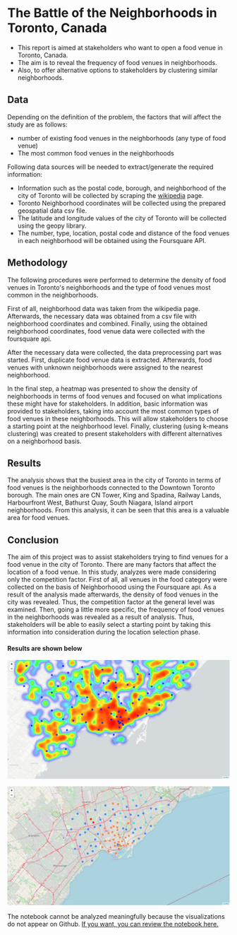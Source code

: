 # The Battle of the Neighborhoods in Toronto, Canada

* This report is aimed at stakeholders who want to open a food venue in Toronto, Canada. 
* The aim is to reveal the frequency of food venues in neighborhoods. 
* Also, to offer alternative options to stakeholders by clustering similar neighborhoods.

## Data

Depending on the definition of the problem, the factors that will affect the study are as follows:
* number of existing food venues in the neighborhoods (any type of food venue)
* The most common food venues in the neighborhoods

Following data sources will be needed to extract/generate the required information:
* Information such as the postal code, borough, and neighborhood of the city of Toronto will be collected by scraping the <a href='https://en.wikipedia.org/wiki/List_of_postal_codes_of_Canada:_M'>wikipedia</a> page.
* Toronto Neighborhood coordinates will be collected using the prepared geospatial data csv file.
* The latitude and longitude values of the city of Toronto will be collected using the geopy library.
* The number, type, location, postal code and distance of the food venues in each neighborhood will be obtained using the Foursquare API.

## Methodology

The following procedures were performed to determine the density of food venues in Toronto's neighborhoods and the type of food venues most common in the neighborhoods.

First of all, neighborhood data was taken from the wikipedia page. Afterwards, the necessary data was obtained from a csv file with neighborhood coordinates and combined. Finally, using the obtained neighborhood coordinates, food venue data were collected with the foursquare api.

After the necessary data were collected, the data preprocessing part was started. First, duplicate food venue data is extracted. Afterwards, food venues with unknown neighborhoods were assigned to the nearest neighborhood.

In the final step, a heatmap was presented to show the density of neighborhoods in terms of food venues and focused on what implications these might have for stakeholders. In addition, basic information was provided to stakeholders, taking into account the most common types of food venues in these neighborhoods. This will allow stakeholders to choose a starting point at the neighborhood level. Finally, clustering (using k-means clustering) was created to present stakeholders with different alternatives on a neighborhood basis.

## Results

The analysis shows that the busiest area in the city of Toronto in terms of food venues is the neighborhoods connected to the Downtown Toronto borough. The main ones are CN Tower, King and Spadina, Railway Lands, Harbourfront West, Bathurst Quay, South Niagara, Island airport neighborhoods. From this analysis, it can be seen that this area is a valuable area for food venues.

## Conclusion

The aim of this project was to assist stakeholders trying to find venues for a food venue in the city of Toronto. There are many factors that affect the location of a food venue. In this study, analyzes were made considering only the competition factor. First of all, all venues in the food category were collected on the basis of Neighborhoood using the Foursquare api. As a result of the analysis made afterwards, the density of food venues in the city was revealed. Thus, the competition factor at the general level was examined. Then, going a little more specific, the frequency of food venues in the neighborhoods was revealed as a result of analysis. Thus, stakeholders will be able to easily select a starting point by taking this information into consideration during the location selection phase.

#### Results are shown below
![](/images/density.png)

![](/images/cluster.png)

The notebook cannot be analyzed meaningfully because the visualizations do not appear on Github. <a href = "https://nbviewer.jupyter.org/github/berk77/Coursera_Capstone/blob/main/Capstone_Project_The_Battle_of_the_Neighborhoods_in_Toronto%2C_Canada.ipynb" >If you want, you can review the notebook here. </a>
